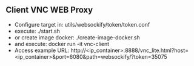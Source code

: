 ## Client VNC WEB Proxy
- Configure target in: utils/websockify/token/token.conf
- execute: ./start.sh
- or create image docker: ./create-image-docker.sh
- and execute: docker run -it vnc-client
- Access example URL: http://<ip_container>:8888/vnc_lite.html?host=<ip_container>&port=6080&path=websockify/?token=35075
